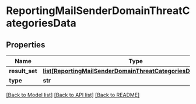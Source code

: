 # ReportingMailSenderDomainThreatCategoriesData

## Properties
Name | Type | Description | Notes
------------ | ------------- | ------------- | -------------
**result_set** | [**list[ReportingMailSenderDomainThreatCategoriesDataResultSet]**](ReportingMailSenderDomainThreatCategoriesDataResultSet.md) |  | [optional] 
**type** | **str** |  | [optional] 

[[Back to Model list]](../README.md#documentation-for-models) [[Back to API list]](../README.md#documentation-for-api-endpoints) [[Back to README]](../README.md)

